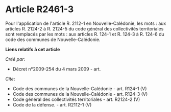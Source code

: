 # Article R2461-3

Pour l'application de l'article R. 2112-1 en Nouvelle-Calédonie, les mots : aux articles R. 2124-2 à R. 2124-5 du code
général des collectivités territoriales sont remplacés par les mots : aux articles R. 124-1 et R. 124-3 à R. 124-6 du code
des communes de Nouvelle-Calédonie.

**Liens relatifs à cet article**

_Créé par_:

  - Décret n°2009-254 du 4 mars 2009 - art.

_Cite_:

  - Code des communes de la Nouvelle-Calédonie - art. R124-1 (V)
  - Code des communes de la Nouvelle-Calédonie - art. R124-3 (V)
  - Code général des collectivités territoriales - art. R2124-2 (V)
  - Code de la défense. - art. R2112-1 (V)
